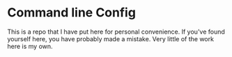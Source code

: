 # Command line Config

This is a repo that I have put here for personal convenience. If you've found yourself here, you have probably made a mistake. Very little of the work here is my own.

